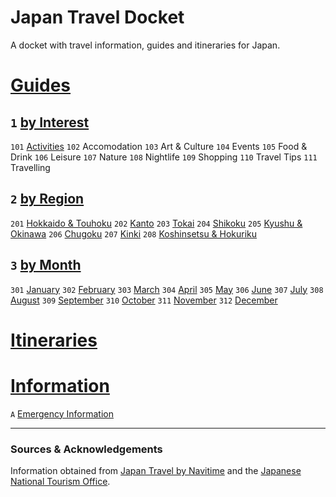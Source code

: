 # Japan Travel Docket
A docket with travel information, guides and itineraries for Japan.

# [Guides](guides/readme.*)
## `1` [by Interest](guides/by%20interest/readme.*)
`101` [Activities](guides/by%20interest/activities/readme.*)
`102` Accomodation
`103` Art & Culture
`104` Events
`105` Food & Drink
`106` Leisure
`107` Nature
`108` Nightlife
`109` Shopping
`110` Travel Tips
`111` Travelling

## `2` [by Region](guides/by%20region/readme.md)
`201` [Hokkaido & Touhoku](guides/by%20region/hokkaido%20and%20touhoku/readme.md)
`202` [Kanto](guides/by%20region/kanto/readme.md)
`203` [Tokai](guides/by%20region/tokai/readme.md)
`204` [Shikoku](guides/by%20region/shikoku/readme.md)
`205` [Kyushu & Okinawa](guides/by%20region/kyushu%20and%20okinawa/readme.md)
`206` [Chugoku](guides/by%20region/chugoku/readme.md)
`207` [Kinki](guides/by%20region/kinki/readme.md)
`208` [Koshinsetsu & Hokuriku](guides/by%20region/koshinsetsu%20and%20hokuriku/readme.md)

## `3` [by Month](guides/by%20month/readme.md)
`301` [January](guides/by%20month/january/readme.md)
`302` [February](guides/by%20month/february/readme.md)
`303` [March](guides/by%20month/march/readme.md)
`304` [April](guides/by%20month/april/readme.md)
`305` [May](guides/by%20month/may/readme.md)
`306` [June](guides/by%20month/june/readme.md)
`307` [July](guides/by%20month/july/readme.md)
`308` [August](guides/by%20month/august/readme.md)
`309` [September](guides/by%20month/september/readme.md)
`310` [October](guides/by%20month/october/readme.md)
`311` [November](guides/by%20month/november/readme.md)
`312` [December](guides/by%20month/december/readme.md)

# [Itineraries](itineraries/readme.md)
<!--- suggesstion: code itineraries by three-letter codes, taken from the itinerary name, for example `TKY` for Tokyo, etc. --->

# [Information](information/readme.md)
<!--- suggestion: code information by section number and article letter, for example `1A`,`1B`,`2A`, etc. --->
`A` [Emergency Information](information/emergency-information.md)

---

### Sources & Acknowledgements
Information obtained from [Japan Travel by Navitime](https://japantravel.navitime.com/) and the [Japanese National Tourism Office](https://www.japan.travel/en).
